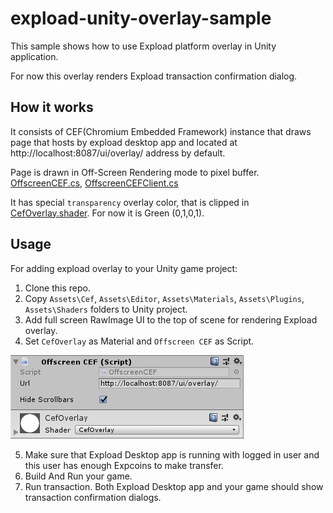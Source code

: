 # expload-unity-overlay-sample
This sample shows how to use Expload platform overlay in Unity application.

For now this overlay renders Expload transaction confirmation dialog.
## How it works
It consists of CEF(Chromium Embedded Framework) instance that draws page that hosts by expload desktop app and located at http://localhost:8087/ui/overlay/ address by default.

Page is drawn in Off-Screen Rendering mode to pixel buffer. [OffscreenCEF.cs](Cef/OffscreenCEF.cs), [OffscreenCEFClient.cs](Cef/OffscreenCEFClient.cs)

It has special `transparency` overlay color, that is clipped in [CefOverlay.shader](Assets/Shaders/CefOverlay.shader). For now it is Green (0,1,0,1).

## Usage
For adding expload overlay to your Unity game project:
1. Clone this repo.
2. Copy `Assets\Cef`, `Assets\Editor`, `Assets\Materials`, `Assets\Plugins`, `Assets\Shaders` folders to Unity project.
3. Add full screen RawImage UI to the top of scene for rendering Expload overlay.
4. Set `CefOverlay` as Material and `Offscreen CEF` as Script.

![](pics/RawImage.PNG)

5. Make sure that Expload Desktop app is running with logged in user and this user has enough Expcoins to make transfer.
6. Build And Run your game.
7. Run transaction. Both Expload Desktop app and your game should show transaction confirmation dialogs.
